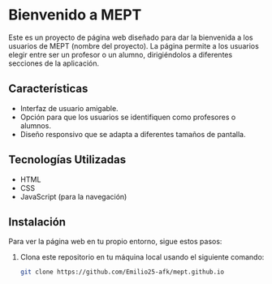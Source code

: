 # Bienvenido a MEPT

Este es un proyecto de página web diseñado para dar la bienvenida a los usuarios de MEPT (nombre del proyecto). La página permite a los usuarios elegir entre ser un profesor o un alumno, dirigiéndolos a diferentes secciones de la aplicación.

## Características

- Interfaz de usuario amigable.
- Opción para que los usuarios se identifiquen como profesores o alumnos.
- Diseño responsivo que se adapta a diferentes tamaños de pantalla.

## Tecnologías Utilizadas

- HTML
- CSS
- JavaScript (para la navegación)

## Instalación

Para ver la página web en tu propio entorno, sigue estos pasos:

1. Clona este repositorio en tu máquina local usando el siguiente comando:
   ```bash
   git clone https://github.com/Emilio25-afk/mept.github.io